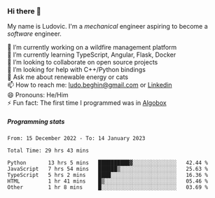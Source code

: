 ### Hi there 👋

My name is Ludovic. I'm a *mechanical* engineer aspiring to become a *software* engineer.

 🔭 I’m currently working on a wildfire management platform<br/>
 🌱 I’m currently learning TypeScript, Angular, Flask, Docker<br/>
 👯 I’m looking to collaborate on open source projects<br/>
 🤔 I’m looking for help with C++/Python bindings<br/>
 💬 Ask me about renewable energy or cats<br/>
 📫 How to reach me: ludo.beghin@gmail.com or [Linkedin](https://www.linkedin.com/in/ludovic-beghin/)<br/>
 😄 Pronouns: He/Him<br/>
 ⚡ Fun fact: The first time I programmed was in [Algobox](https://fr.wikipedia.org/wiki/Algobox)<br/>

##### Programming stats
<!--START_SECTION:waka-->

```text
From: 15 December 2022 - To: 14 January 2023

Total Time: 29 hrs 43 mins

Python       13 hrs 5 mins   ██████████▓░░░░░░░░░░░░░░   42.44 %
JavaScript   7 hrs 54 mins   ██████▒░░░░░░░░░░░░░░░░░░   25.63 %
TypeScript   5 hrs 2 mins    ████░░░░░░░░░░░░░░░░░░░░░   16.36 %
HTML         1 hr 41 mins    █▒░░░░░░░░░░░░░░░░░░░░░░░   05.46 %
Other        1 hr 8 mins     █░░░░░░░░░░░░░░░░░░░░░░░░   03.69 %
```

<!--END_SECTION:waka-->
